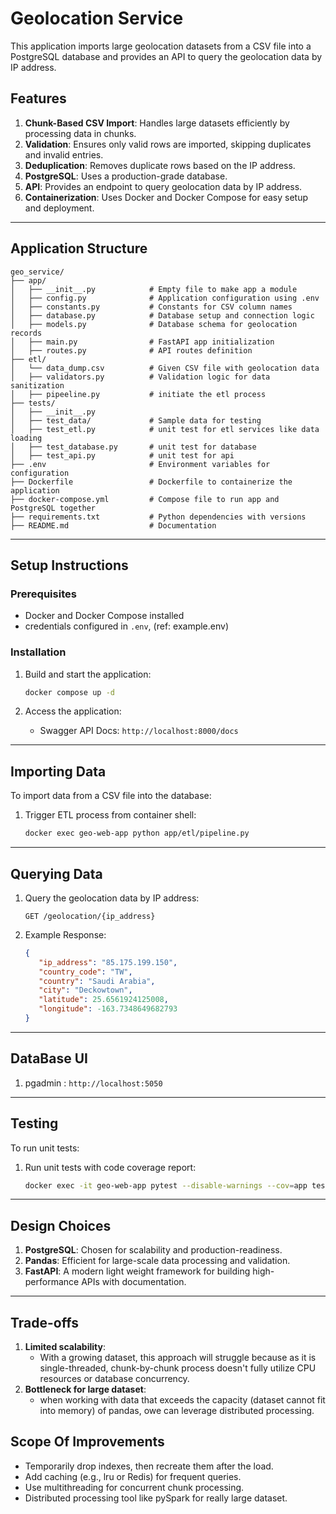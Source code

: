 # Geolocation Service

This application imports large geolocation datasets from a CSV file into a PostgreSQL database and provides an API to query the geolocation data by IP address.

## Features

1. **Chunk-Based CSV Import**: Handles large datasets efficiently by processing data in chunks.
2. **Validation**: Ensures only valid rows are imported, skipping duplicates and invalid entries.
3. **Deduplication**: Removes duplicate rows based on the IP address.
4. **PostgreSQL**: Uses a production-grade database.
5. **API**: Provides an endpoint to query geolocation data by IP address.
6. **Containerization**: Uses Docker and Docker Compose for easy setup and deployment.

---

## Application Structure

```
geo_service/
├── app/
│   ├── __init__.py            # Empty file to make app a module
│   ├── config.py              # Application configuration using .env
│   ├── constants.py           # Constants for CSV column names
│   ├── database.py            # Database setup and connection logic
│   ├── models.py              # Database schema for geolocation records
│   ├── main.py                # FastAPI app initialization
│   ├── routes.py              # API routes definition
├── etl/
│   └── data_dump.csv          # Given CSV file with geolocation data
│   ├── validators.py          # Validation logic for data sanitization
│   ├── pipeeline.py           # initiate the etl process
├── tests/
│   ├── __init__.py
│   ├── test_data/             # Sample data for testing
│   ├── test_etl.py            # unit test for etl services like data loading
│   ├── test_database.py       # unit test for database
│   ├── test_api.py            # unit test for api
├── .env                       # Environment variables for configuration
├── Dockerfile                 # Dockerfile to containerize the application
├── docker-compose.yml         # Compose file to run app and PostgreSQL together
├── requirements.txt           # Python dependencies with versions
├── README.md                  # Documentation
```

---

## Setup Instructions

### Prerequisites
- Docker and Docker Compose installed
- credentials configured in `.env`, (ref: example.env)

### Installation

1. Build and start the application:
   ```bash
   docker compose up -d
   ```

2. Access the application:
   - Swagger API Docs: `http://localhost:8000/docs`

---

## Importing Data

To import data from a CSV file into the database:

1. Trigger ETL process from container shell:
   ```bash
   docker exec geo-web-app python app/etl/pipeline.py
   ```

---

## Querying Data

1. Query the geolocation data by IP address:
   ```
   GET /geolocation/{ip_address}
   ```

2. Example Response:
   ```json
   {
      "ip_address": "85.175.199.150",
      "country_code": "TW",
      "country": "Saudi Arabia",
      "city": "Deckowtown",
      "latitude": 25.6561924125008,
      "longitude": -163.7348649682793
   }
   ```

---

## DataBase UI

1. pgadmin : `http://localhost:5050`

---

## Testing

To run unit tests:

1. Run unit tests with code coverage report:
   ```bash
   docker exec -it geo-web-app pytest --disable-warnings --cov=app tests/
   ```

---

## Design Choices

1. **PostgreSQL**: Chosen for scalability and production-readiness.
2. **Pandas**: Efficient for large-scale data processing and validation.
3. **FastAPI**: A modern light weight framework for building high-performance APIs with documentation.

---

## Trade-offs
1. **Limited scalability**:
   - With a growing dataset, this approach will struggle because as it is single-threaded, chunk-by-chunk process doesn't fully utilize CPU resources or database concurrency.
2. **Bottleneck for large dataset**:
   - when working with data that exceeds the capacity (dataset cannot fit into memory) of pandas, owe can leverage distributed processing.


## Scope Of Improvements
- Temporarily drop indexes, then recreate them after the load.
- Add caching (e.g., lru or Redis) for frequent queries.
- Use multithreading for concurrent chunk processing.
- Distributed processing tool like pySpark for really large dataset.